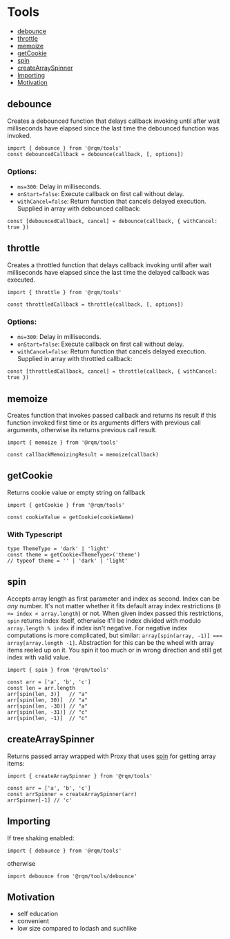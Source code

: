 # Tools
* [debounce](#debounce)
* [throttle](#throttle)
* [memoize](#memoize)
* [getCookie](#getcookie)
* [spin](#spin)
* [createArraySpinner](#createarrayspinner)
* [Importing](#importing)
* [Motivation](#motivation)

## debounce
Creates a debounced function that delays callback invoking until after wait milliseconds have elapsed since the last time the debounced function was invoked. 

```
import { debounce } from '@rqm/tools'
const debouncedCallback = debounce(callback, [, options])
```
### Options:
* `ms=300`: Delay in milliseconds.
* `onStart=false`: Execute callback on first call without delay.
* `withCancel=false`: Return function that cancels delayed execution. Supplied in array with debounced callback:
```
const [debouncedCallback, cancel] = debounce(callback, { withCancel: true })
```

## throttle
Creates a throttled function that delays callback invoking until after wait milliseconds have elapsed since the last time the delayed callback was executed. 

```
import { throttle } from '@rqm/tools'

const throttledCallback = throttle(callback, [, options])
```
### Options:
* `ms=300`: Delay in milliseconds.
* `onStart=false`: Execute callback on first call without delay.
* `withCancel=false`: Return function that cancels delayed execution. Supplied in array with throttled callback:
```
const [throttledCallback, cancel] = throttle(callback, { withCancel: true })
```

## memoize
Creates function that invokes passed callback and returns its result if this function invoked first time or its arguments differs with previous call arguments, otherwise its returns previous call result.

```
import { memoize } from '@rqm/tools'

const callbackMemoizingResult = memoize(callback)
```

## getCookie
Returns cookie value or empty string on fallback

```
import { getCookie } from '@rqm/tools'

const cookieValue = getCookie(cookieName)
```

### With Typescript
```
type ThemeType = 'dark' | 'light'
const theme = getCookie<ThemeType>('theme')
// typeof theme = '' | 'dark' | 'light'
```

## spin
Accepts array length as first parameter and index as second. Index can be *any* number. It's not matter whether it fits default array index restrictions (`0 <= index < array.length`) or not.
When given index passed this restrictions, `spin` returns index itself, otherwise it'll be index divided with modulo `array.length % index` if index isn't negative. For negative index computations is more complicated, but similar: `array[spin(array, -1)] === array[array.length -1]`.
Abstraction for this can be the wheel with array items reeled up on it. You spin it too much or in wrong direction and still get index with valid value.

```
import { spin } from '@rqm/tools'

const arr = ['a', 'b', 'c']
const len = arr.length
arr[spin(len, 3)]   // "a"
arr[spin(len, 30)]  // "a"
arr[spin(len, -30)] // "a"
arr[spin(len, -31)] // "c"
arr[spin(len, -1)]  // "c"
```

## createArraySpinner
Returns passed array wrapped with Proxy that uses [spin](#spin) for getting array items:
```
import { createArraySpinner } from '@rqm/tools'

const arr = ['a', 'b', 'c']
const arrSpinner = createArraySpinner(arr)
arrSpinner[-1] // 'c'
```

## Importing
If tree shaking enabled:
```
import { debounce } from '@rqm/tools'
```
otherwise
```
import debounce from '@rqm/tools/debounce'
```


## Motivation
* self education
* convenient
* low size compared to lodash and suchlike